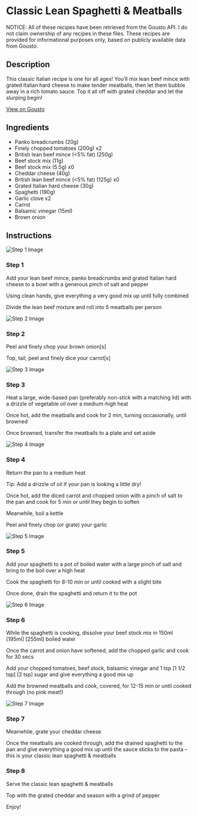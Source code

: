# Classic Lean Spaghetti & Meatballs

NOTICE: All of these recipes have been retrieved from the Gousto API. I do not claim ownership of any recipes in these files. These recipes are provided for informational purposes only, based on publicly available data from Gousto.

## Description

This classic Italian recipe is one for all ages! You'll mix lean beef mince with grated Italian hard cheese to make tender meatballs, then let them bubble away in a rich tomato sauce. Top it all off with grated cheddar and let the slurping begin!

[View on Gousto](https://www.gousto.co.uk/recipes/cookbook/classic-lean-spaghetti-meatballs)

## Ingredients

- Panko breadcrumbs (20g)
- Finely chopped tomatoes (200g) x2
- British lean beef mince (<5% fat) (250g)
- Beef stock mix (11g)
- Beef stock mix (5.5g) x0
- Cheddar cheese (40g)
- British lean beef mince (<5% fat) (125g) x0
- Grated Italian hard cheese (30g)
- Spaghetti (190g)
- Garlic clove x2
- Carrot
- Balsamic vinegar (15ml)
- Brown onion

## Instructions

![Step 1 Image](https://production-media.gousto.co.uk/cms/recipe-step-image/step-1-1682682936807-x200.jpg)

### Step 1

Add your lean beef mince, panko breadcrumbs and grated Italian hard cheese to a bowl with a generous pinch of salt and pepper

Using clean hands, give everything a very good mix up until fully combined

Divide the lean beef mixture and roll into 5 meatballs per person

![Step 2 Image](https://production-media.gousto.co.uk/cms/recipe-step-image/step-2-1682682940709-x200.jpg)

### Step 2

Peel and finely chop your brown onion[s]

Top, tail, peel and finely dice your carrot[s]

![Step 3 Image](https://production-media.gousto.co.uk/cms/recipe-step-image/step-3-1682682947735-x200.jpg)

### Step 3

Heat a large, wide-based pan (preferably non-stick with a matching lid) with a drizzle of vegetable oil over a medium-high heat

Once hot, add the meatballs and cook for 2 min, turning occasionally, until browned

Once browned, transfer the meatballs to a plate and set aside

![Step 4 Image](https://production-media.gousto.co.uk/cms/recipe-step-image/step-4-1682682956665-x200.jpg)

### Step 4

Return the pan to a medium heat

Tip: Add a drizzle of oil if your pan is looking a little dry!

Once hot, add the diced carrot and chopped onion with a pinch of salt to the pan and cook for 5 min or until they begin to soften

Meanwhile, boil a kettle

Peel and finely chop (or grate) your garlic

![Step 5 Image](https://production-media.gousto.co.uk/cms/recipe-step-image/step-5-1682682962793-x200.jpg)

### Step 5

Add your spaghetti to a pot of boiled water with a large pinch of salt and bring to the boil over a high heat

Cook the spaghetti for 8-10 min or until cooked with a slight bite

Once done, drain the spaghetti and return it to the pot

![Step 6 Image](https://production-media.gousto.co.uk/cms/recipe-step-image/step-6-1682682970813-x200.jpg)

### Step 6

While the spaghetti is cooking, dissolve your beef stock mix in 150ml <span class="text-purple">[195ml]</span> <span class="text-danger">[255ml]</span> boiled water

Once the carrot and onion have softened, add the chopped garlic and cook for 30 secs

Add your chopped tomatoes, beef stock, balsamic vinegar and 1 tsp <span class="text-purple">[1 1/2 tsp] </span><span class="text-danger">[2 tsp]</span> sugar and give everything a good mix up

Add the browned meatballs and cook, covered, for 12-15 min or until cooked through (no pink meat!)

![Step 7 Image](https://production-media.gousto.co.uk/cms/recipe-step-image/step-7-1682682975973-x200.jpg)

### Step 7

Meanwhile, grate your cheddar cheese

Once the meatballs are cooked through, add the drained spaghetti to the pan and give everything a good mix up until the sauce sticks to the pasta – this is your classic lean spaghetti & meatballs

### Step 8

Serve the classic lean spaghetti & meatballs

Top with the grated cheddar and season with a grind of pepper

Enjoy!

